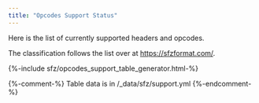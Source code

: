 ```yaml
---
title: "Opcodes Support Status"
---
```

Here is the list of currently supported headers and opcodes.

The classification follows the list over at <https://sfzformat.com/>.

{%-include sfz/opcodes_support_table_generator.html-%}

{%-comment-%} Table data is in /_data/sfz/support.yml {%-endcomment-%}
